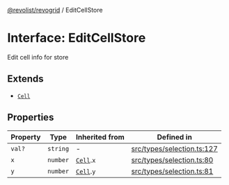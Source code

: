 [@revolist/revogrid](README.md) / EditCellStore

# Interface: EditCellStore

Edit cell info for store

## Extends

- [`Cell`](Interface.Cell.md)

## Properties

| Property | Type | Inherited from | Defined in |
| ------ | ------ | ------ | ------ |
| `val?` | `string` | - | [src/types/selection.ts:127](https://github.com/revolist/revogrid/blob/e4a447d6483665fe275065ba5ef60722f4635503/src/types/selection.ts#L127) |
| `x` | `number` | [`Cell`](Interface.Cell.md).`x` | [src/types/selection.ts:80](https://github.com/revolist/revogrid/blob/e4a447d6483665fe275065ba5ef60722f4635503/src/types/selection.ts#L80) |
| `y` | `number` | [`Cell`](Interface.Cell.md).`y` | [src/types/selection.ts:81](https://github.com/revolist/revogrid/blob/e4a447d6483665fe275065ba5ef60722f4635503/src/types/selection.ts#L81) |
